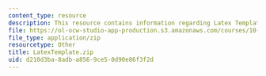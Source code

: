 ```yaml
---
content_type: resource
description: This resource contains information regarding Latex Template for Homework.
file: https://ol-ocw-studio-app-production.s3.amazonaws.com/courses/10-34-numerical-methods-applied-to-chemical-engineering-fall-2015/d210d3ba8adba8569ce50d90e86f3f2d_LatexTemplate.zip
file_type: application/zip
resourcetype: Other
title: LatexTemplate.zip
uid: d210d3ba-8adb-a856-9ce5-0d90e86f3f2d
---
```

